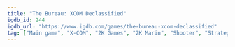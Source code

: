 ```yaml
---
title: "The Bureau: XCOM Declassified"
igdb_id: 244
igdb_url: "https://www.igdb.com/games/the-bureau-xcom-declassified"
tag: ["Main game", "X-COM", "2K Games", "2K Marin", "Shooter", "Strategy", "Tactical", "Single player", "First person", "Action", "Fantasy", "Science fiction", "Historical"]
---
```

